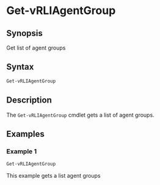 # Get-vRLIAgentGroup

## Synopsis

Get list of agent groups

## Syntax

```powershell
Get-vRLIAgentGroup
```

## Description

The `Get-vRLIAgentGroup` cmdlet gets a list of agent groups.

## Examples

### Example 1

```powershell
Get-vRLIAgentGroup
```

This example gets a list agent groups
